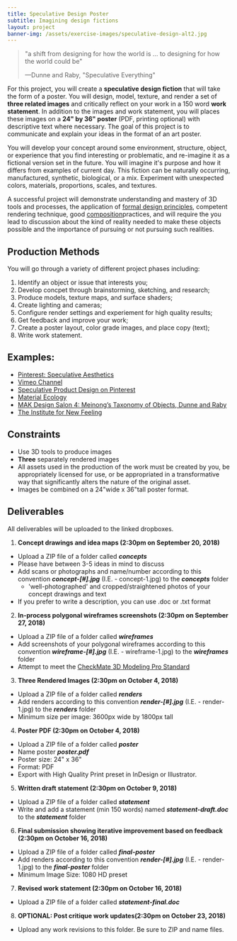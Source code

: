 ```yaml
---
title: Speculative Design Poster
subtitle: Imagining design fictions
layout: project
banner-img: /assets/exercise-images/speculative-design-alt2.jpg
---
```

>"a shift from designing for how the world is ... to designing for how the world could be"
>
> —Dunne and Raby, "Speculative Everything"

For this project, you will create a **speculative design fiction** that will take the form of a poster. You will design, model, texture, and render a set of **three related images** and critically reflect on your work in a 150 word **work statement**. In addition to the images and work statement, you will places these images on a **24" by 36" poster** (PDF, printing optional) with descriptive text where necessary. The goal of this project is to communicate and explain your ideas in the format of an art poster.

You will develop your concept around some environment, structure, object, or experience that you find interesting or problematic, and re-imagine it as a fictional version set in the future. You will imagine it's purpose and how it differs from examples of current day. This fiction can be naturally occurring, manufactured, synthetic, biological, or a mix. Experiment with unexpected colors, materials, proportions, scales, and textures.

A successful project will demonstrate understanding and mastery of 3D tools and processes, the application of [formal design principles](http://www.getty.edu/education/teachers/building_lessons/principles_design.pdf), competent rendering technique, good [composition](https://www.lynda.com/Photoshop-Elements-tutorials/essentials-composition/633865/676339-4.html?org=psu.edu)practices, and will require the you lead to discussion about the kind of reality needed to make these objects possible and the importance of pursuing or not pursuing such realities.

## Production Methods
You will go through a variety of different project phases including:

  1. Identify an object or issue that interests you;
  2. Develop concpet through brainstorming, sketching, and research;
  3. Produce models, texture maps, and surface shaders;
  4. Create lighting and cameras;
  6. Configure render settings and experiement for high quality results;
  7. Get feedback and improve your work;
  8. Create a poster layout, color grade images, and place copy (text);
  9. Write work statement.

## Examples:

- [Pinterest: Speculative Aesthetics](https://www.pinterest.com/cedwardes/so-is-this-speculative-aesthetics/?lp=true)
- [Vimeo Channel](https://vimeo.com/groups/designfictions)
- [Speculative Product Design on Pinterest](https://www.pinterest.com/visualbloke/speculative-design/)
- [Material Ecology](http://www.materialecology.com/projects)
- [MAK Design Salon 4: Meinong’s Taxonomy of Objects, Dunne and Raby](https://vimeo.com/133160620)
- [The Institute for New Feeling](http://www.maakemagazine.com/nina-sarnelle)

## Constraints
- Use 3D tools to produce images
- **Three** separately rendered images
- All assets used in the production of the work must be created by you, be appropriately licensed for use, or be appropriated in a transformative way that significantly alters the nature of the original asset.
- Images be combined on a 24"wide x 36"tall poster format.


## Deliverables
All deliverables will be uploaded to the linked dropboxes.

1. **Concept drawings and idea maps \(2:30pm on September 20, 2018)** 
  - Upload a ZIP file of a folder called **_concepts_**
  - Please have between 3-5 ideas in mind to discuss
  - Add scans or photographs and name/number according to this convention **_concept-[#].jpg_** (I.E. - concept-1.jpg) to the **_concepts_** folder
     - 'well-photographed' and cropped/straightened photos of your concept drawings and text
  - If you prefer to write a description, you can use .doc or .txt format
2. **In-process polygonal wireframes screenshots \(2:30pm on September 27, 2018)**
  - Upload a ZIP file of a folder called **_wireframes_**
  - Add screenshots of your polygonal wireframes according to this convention **_wireframe-[#].jpg_** (I.E. - wireframe-1.jpg) to the **_wireframes_** folder
  - Attempt to meet the [CheckMate 3D Modeling Pro Standard](https://www.turbosquid.com/CheckMate)
3. **Three Rendered Images \(2:30pm on October 4, 2018)**
  - Upload a ZIP file of a folder called **_renders_**
  - Add renders according to this convention **_render-[#].jpg_** (I.E. - render-1.jpg) to the **_renders_** folder
  - Minimum size per image: 3600px wide by 1800px tall
4. **Poster PDF \(2:30pm on October 4, 2018\)**
  - Upload a ZIP file of a folder called **_poster_**
  - Name poster **_poster.pdf_**
  - Poster size: 24" x 36"
  - Format: PDF
  - Export with High Quality Print preset in InDesign or Illustrator.
5. **Written draft statement \(2:30pm on October 9, 2018)**
  - Upload a ZIP file of a folder called **_statement_**
  - Write and add a statement (min 150 words) named **_statement-draft.doc_** to the **_statement_** folder
6. **Final submission showing iterative improvement based on feedback \(2:30pm on October 16, 2018)**
  - Upload a ZIP file of a folder called **_final-poster_**
  - Add renders according to this convention **_render-[#].jpg_** (I.E. - render-1.jpg) to the **_final-poster_** folder
  - Minimum Image Size: 1080 HD preset
7. **Revised work statement \(2:30pm on October 16, 2018)**
  - Upload a ZIP file of a folder called **_statement-final.doc_**
8. **OPTIONAL: Post critique work updates\(2:30pm on October 23, 2018)**
  - Upload any work revisions to this folder. Be sure to ZIP and name files.

